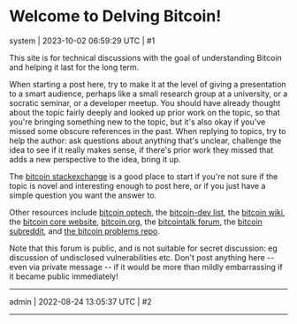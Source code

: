 # Welcome to Delving Bitcoin!

system | 2023-10-02 06:59:29 UTC | #1

This site is for technical discussions with the goal of understanding Bitcoin and helping it last for the long term.

When starting a post here, try to make it at the level of giving a presentation to a smart audience, perhaps like a small research group at a university, or a socratic seminar, or a developer meetup. You should have already thought about the topic fairly deeply and looked up prior work on the topic, so that you're bringing something new to the topic, but it's also okay if you've missed some obscure references in the past. When replying to topics, try to help the author: ask questions about anything that's unclear, challenge the idea to see if it really makes sense, if there's prior work they missed that adds a new perspective to the idea, bring it up.

The [bitcoin stackexchange](https://bitcoin.stackexchange.com/) is a good place to start if you're not sure if the topic is novel and interesting enough to post here, or if you just have a simple question you want the answer to.

Other resources include [bitcoin optech](https://bitcoinops.org/), the [bitcoin-dev list](https://lists.linuxfoundation.org/pipermail/bitcoin-dev/), the [bitcoin wiki](https://en.bitcoin.it/), the [bitcoin core website](https://www.bitcoincore.org/), [bitcoin.org](https://bitcoin.org/), the [bitcointalk forum](https://bitcointalk.org/), the [bitcoin subreddit](https://www.reddit.com/r/Bitcoin/), and [the bitcoin problems repo](https://github.com/bitcoin-problems/bitcoin-problems.github.io).

Note that this forum is public, and is not suitable for secret discussion: eg discussion of undisclosed vulnerabilities etc. Don't post anything here -- even via private message -- if it would be more than mildly embarrassing if it became public immediately!

-------------------------

admin | 2022-08-24 13:05:37 UTC | #2



-------------------------


